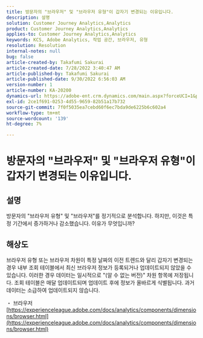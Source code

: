 ```yaml
---
title: 방문자의 "브라우저" 및 "브라우저 유형"이 갑자기 변경되는 이유입니다.
description: 설명
solution: Customer Journey Analytics,Analytics
product: Customer Journey Analytics,Analytics
applies-to: Customer Journey Analytics,Analytics
keywords: KCS, Adobe Analytics, 작업 공간, 브라우저, 유형
resolution: Resolution
internal-notes: null
bug: false
article-created-by: Takafumi Sakurai
article-created-date: 7/28/2022 3:40:47 AM
article-published-by: Takafumi Sakurai
article-published-date: 9/30/2022 6:56:03 AM
version-number: 1
article-number: KA-20200
dynamics-url: https://adobe-ent.crm.dynamics.com/main.aspx?forceUCI=1&pagetype=entityrecord&etn=knowledgearticle&id=7338840c-270e-ed11-82e5-000d3a379369
exl-id: 2ce1f691-0253-4d55-9659-82b51a17b732
source-git-commit: 7f0f5035ea7cebd60f6ec7bda9de6225b6c602a4
workflow-type: tm+mt
source-wordcount: '139'
ht-degree: 7%

---
```


# 방문자의 &quot;브라우저&quot; 및 &quot;브라우저 유형&quot;이 갑자기 변경되는 이유입니다.

## 설명

방문자의 &quot;브라우저 유형&quot; 및 &quot;브라우저&quot;를 정기적으로 분석합니다. 하지만, 이것은 특정 기간에서 증가하거나 감소했습니다. 이유가 무엇입니까?

## 해상도


브라우저 유형 또는 브라우저 차원이 특정 날짜의 이전 트렌드와 달리 갑자기 변경되는 경우 내부 조회 테이블에서 최신 브라우저 정보가 등록되거나 업데이트되지 않았을 수 있습니다. 이러한 경우 데이터는 일시적으로 &quot;(알 수 없는 버전)&quot; 차원 항목에 저장됩니다. 조회 테이블은 매달 업데이트되며 업데이트 후에 정보가 올바르게 식별됩니다. 과거 데이터는 소급하여 업데이트되지 않습니다.

・ 브라우저
[https://experienceleague.adobe.com/docs/analytics/components/dimensions/browser.html](https://experienceleague.adobe.com/docs/analytics/components/dimensions/browser.html)
